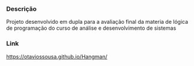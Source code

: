 ### Descrição

  Projeto desenvolvido em dupla para a avaliação final da materia de lógica de programação do curso de análise e desenvolvimento de sistemas

### Link

  https://otaviossousa.github.io/Hangman/

